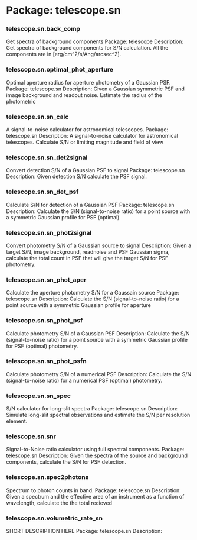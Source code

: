 # Package: telescope.sn


### telescope.sn.back_comp

Get spectra of background components Package: telescope Description: Get spectra of background components for S/N calculation. All the components are in [erg/cm^2/s/Ang/arcsec^2].


### telescope.sn.optimal_phot_aperture

Optimal aperture radius for aperture photometry of a Gaussian PSF. Package: telescope.sn Description: Given a Gaussian symmetric PSF and image background and readout noise. Estimate the radius of the photometric


### telescope.sn.sn_calc

A signal-to-noise calculator for astronomical telescopes. Package: telescope.sn Description: A signal-to-noise calculator for astronomical telescopes. Calculate S/N or limiting magnitude and field of view


### telescope.sn.sn_det2signal

Convert detection S/N of a Gaussian PSF to signal Package: telescope.sn Description: Given detection S/N calculate the PSF signal.


### telescope.sn.sn_det_psf

Calculate S/N for detection of a Gaussian PSF Package: telescope.sn Description: Calculate the S/N (signal-to-noise ratio) for a point source with a symmetric Gaussian profile for PSF (optimal)


### telescope.sn.sn_phot2signal

Convert photometry S/N of a Gaussian source to signal Description: Given a target S/N, image background, readnoise and PSF Gaussian sigma, calculate the total count in PSF that will give the target S/N for PSF photometry.


### telescope.sn.sn_phot_aper

Calculate the aperture photometry S/N for a Gaussain source Package: telescope.sn Description: Calculate the S/N (signal-to-noise ratio) for a point source with a symmetric Gaussian profile for aperture


### telescope.sn.sn_phot_psf

Calculate photometry S/N of a Gaussian PSF Description: Calculate the S/N (signal-to-noise ratio) for a point source with a symmetric Gaussian profile for PSF (optimal) photometry.


### telescope.sn.sn_phot_psfn

Calculate photometry S/N of a numerical PSF Description: Calculate the S/N (signal-to-noise ratio) for a numerical PSF (optimal) photometry.


### telescope.sn.sn_spec

S/N calculator for long-slit spectra Package: telescope.sn Description: Simulate long-slit spectral observations and estimate the S/N per resolution element.


### telescope.sn.snr

Signal-to-Noise ratio calculator using full spectral components. Package: telescope.sn Description: Given the spectra of the source and background components, calculate the S/N for PSF detection.


### telescope.sn.spec2photons

Spectrum to photon counts in band. Package: telescope.sn Description: Given a spectrum and the effective area of an instrument as a function of wavelength, calculate the the total recieved


### telescope.sn.volumetric_rate_sn

SHORT DESCRIPTION HERE Package: telescope.sn Description:


